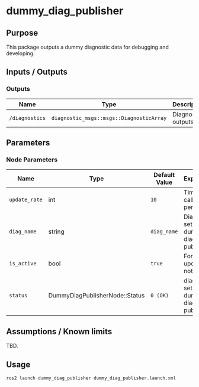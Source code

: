 # dummy_diag_publisher

## Purpose

This package outputs a dummy diagnostic data for debugging and developing.

## Inputs / Outputs

### Outputs

| Name           | Type                                     | Description         |
| -------------- | ---------------------------------------- | ------------------- |
| `/diagnostics` | `diagnostic_msgs::msgs::DiagnosticArray` | Diagnostics outputs |

## Parameters

### Node Parameters

| Name          | Type                           | Default Value | Explanation                             | Reconfigurable |
| ------------- | ------------------------------ | ------------- | --------------------------------------- | -------------- |
| `update_rate` | int                            | `10`          | Timer callback period [Hz]              | false          |
| `diag_name`   | string                         | `diag_name`   | Diag_name set by dummy diag publisher   | false          |
| `is_active`   | bool                           | `true`        | Force update or not                     | true           |
| `status`      | DummyDiagPublisherNode::Status | `0 (OK)`      | diag status set by dummy diag publisher | true           |

## Assumptions / Known limits

TBD.

## Usage

```sh
ros2 launch dummy_diag_publisher dummy_diag_publisher.launch.xml
```
